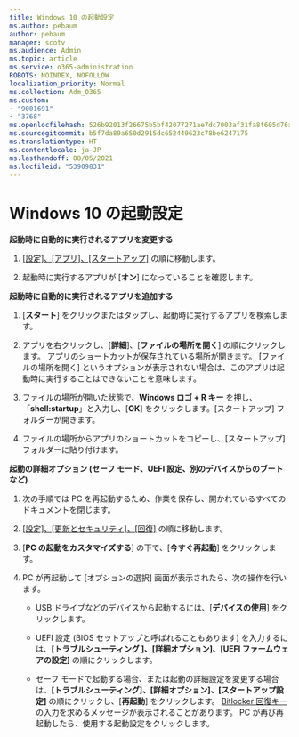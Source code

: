 ```yaml
---
title: Windows 10 の起動設定
ms.author: pebaum
author: pebaum
manager: scotv
ms.audience: Admin
ms.topic: article
ms.service: o365-administration
ROBOTS: NOINDEX, NOFOLLOW
localization_priority: Normal
ms.collection: Adm_O365
ms.custom:
- "9001691"
- "3768"
ms.openlocfilehash: 526b92013f26675b5bf42077271ae7dc7003af31fa8f605d76aea92e0ccabfa1
ms.sourcegitcommit: b5f7da89a650d2915dc652449623c78be6247175
ms.translationtype: HT
ms.contentlocale: ja-JP
ms.lasthandoff: 08/05/2021
ms.locfileid: "53909831"
---
```

# <a name="startup-settings-in-windows-10"></a>Windows 10 の起動設定

**起動時に自動的に実行されるアプリを変更する**

1. [[設定]、[アプリ]、[スタートアップ]](ms-settings:startupapps?activationSource=GetHelp) の順に移動します。

2. 起動時に実行するアプリが [**オン**] になっていることを確認します。

**起動時に自動的に実行されるアプリを追加する**

1. [**スタート**] をクリックまたはタップし、起動時に実行するアプリを検索します。

2. アプリを右クリックし、[**詳細**]、[**ファイルの場所を開く**] の順にクリックします。 アプリのショートカットが保存されている場所が開きます。 [ファイルの場所を開く] というオプションが表示されない場合は、このアプリは起動時に実行することはできないことを意味します。

3. ファイルの場所が開いた状態で、**Windows ロゴ + R キー** を押し、「**shell:startup**」と入力し、[**OK**] をクリックします。[スタートアップ] フォルダーが開きます。

4. ファイルの場所からアプリのショートカットをコピーし、[スタートアップ] フォルダーに貼り付けます。

**起動の詳細オプション (セーフ モード、UEFI 設定、別のデバイスからのブートなど)**

1. 次の手順では PC を再起動するため、作業を保存し、開かれているすべてのドキュメントを閉じます。

2. [[設定]、[更新とセキュリティ]、[回復]](ms-settings:recovery?activationSource=GetHelp) の順に移動します。

3. [**PC の起動をカスタマイズする**] の下で、[**今すぐ再起動**] をクリックします。 

4. PC が再起動して [オプションの選択] 画面が表示されたら、次の操作を行います。

    - USB ドライブなどのデバイスから起動するには、[**デバイスの使用**] をクリックします。

    - UEFI 設定 (BIOS セットアップと呼ばれることもあります) を入力するには、**[トラブルシューティング ]、[詳細オプション]、[UEFI ファームウェアの設定]** の順にクリックします。  

    - セーフ モードで起動する場合、または起動の詳細設定を変更する場合は、**[トラブルシューティング]、[詳細オプション]、[スタートアップ設定]** の順にクリックし、[**再起動**] をクリックします。 [Bitlocker 回復キー](https://support.microsoft.com/help/4026181/windows-10-find-my-bitlocker-recovery-key)の入力を求めるメッセージが表示されることがあります。 PC が再び再起動したら、使用する起動設定をクリックします。